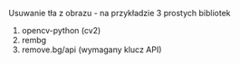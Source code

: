 Usuwanie tła z obrazu - na przykładzie 3 prostych bibliotek

1. opencv-python (cv2)
2. rembg
3. remove.bg/api (wymagany klucz API)